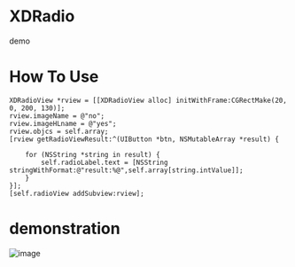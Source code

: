 # XDRadio
demo
# How To Use
    XDRadioView *rview = [[XDRadioView alloc] initWithFrame:CGRectMake(20, 0, 200, 130)];
    rview.imageName = @"no";
    rview.imageHLname = @"yes";
    rview.objcs = self.array;
    [rview getRadioViewResult:^(UIButton *btn, NSMutableArray *result) {
        
        for (NSString *string in result) {
            self.radioLabel.text = [NSString stringWithFormat:@"result:%@",self.array[string.intValue]];
        }
    }];
    [self.radioView addSubview:rview];
# demonstration
![image](https://github.com/woaichunchunma/Lottery/blob/master/%E6%95%88%E6%9E%9C%E5%9B%BE.gif)
